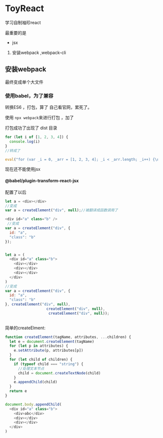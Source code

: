 # ToyReact
学习自制袖珍react

最重要的是

+ jsx

1. 安装webpack ,webpack-cli

## 安装webpack

最终变成单个大文件

### 使用babel，为了兼容

转换ES6 ，打包，算了 自己看官网，累死了。

使用 `npx webpack`来进行打包 ，加了

打包成功了出现了 dist 目录

```javascript
for (let i of [1, 2, 3, 4]) {
  console.log(i)
}
//转成了

eval("for (var _i = 0, _arr = [1, 2, 3, 4]; _i < _arr.length; _i++) {\n  var i = _arr[_i];\n  console.log(i);\n}\n\n//# sourceURL=webpack:///./main.js?");
```

现在还不能使用jsx

#### @babel/plugin-transform-react-jsx  

配置了以后

```js
let a = <div></div>
//变成
var a = createElement("div", null);//被翻译成函数调用了

<div id="a" class="b" />
 //变成
var a = createElement("div", {
  id: "a",
  "class": "b"
});


let a = (
  <div id="a" class="b">
    <div></div>
    <div></div>
    <div></div>
  </div>
)
//变成
var a = createElement("div", {
  id: "a",
  "class": "b"
}, createElement("div", null),
                   createElement("div", null),
                    createElement("div", null));
    
```

简单的createElment:

```js
function createElement(tagName, attributes, ...children) {
  let e = document.createElement(tagName)
  for (let p in attributes) {
    e.setAttribute(p, attributes[p])
  }
  for (let child of children) {
    if (typeof child === "string") {
      //处理文本节点
      child = document.createTextNode(child)
    }
    e.appendChild(child)
  }
  return e
}

document.body.appendChild(
  <div id="a" class="b">
    <div>abc</div>
    <div></div>
    <div></div>
  </div>
)

```

